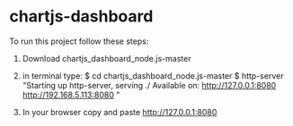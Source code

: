 # chartjs-dashboard

To run this project follow these steps:

1) Download chartjs_dashboard_node.js-master

2) in terminal type:
$ cd chartjs_dashboard_node.js-master
$ http-server 
"Starting up http-server, serving ./
Available on:
  http://127.0.0.1:8080
  http://192.168.5.113:8080
"
3) In your browser copy and paste http://127.0.0.1:8080
